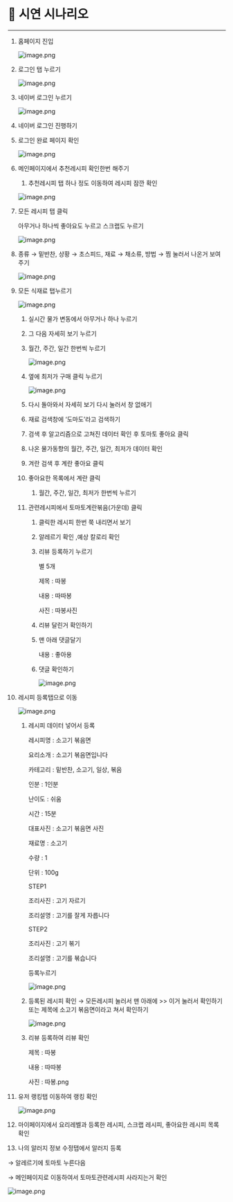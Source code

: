 # 📜 시연 시나리오

---

1. 홈페이지 진입
    
    ![image.png](/image/image.png)
    
2. 로그인 탭 누르기
    
    ![image.png](/image/image%201.png)
    
3. 네이버 로그인 누르기
    
    ![image.png](/image/image%202.png)
    
4. 네이버 로그인 진행하기
5. 로그인 완료 페이지 확인
    
    ![image.png](/image/image%203.png)
    
6. 메인페이지에서 추천레시피 확인한번 해주기
    1. 추천레시피 탭 하나 정도 이동하여 레시피 잠깐 확인
    
    ![image.png](/image/image%204.png)
    
7. 모든 레시피 탭 클릭
    
    아무거나 하나씩 좋아요도 누르고 스크랩도 누르기
    
    ![image.png](/image/image%205.png)
    
8. 종류 → 밑반찬, 상황 → 초스피드, 재료 → 채소류, 방법 → 찜 눌러서 나온거 보여주기
    
    ![image.png](/image/image%206.png)
    
9. 모든 식재료 탭누르기
    
    ![image.png](/image/image%207.png)
    
    1. 실시간 물가 변동에서 아무거나 하나 누르기
    2. 그 다음 자세히 보기 누르기
    3. 월간, 주간, 일간 한번씩 누르기
        
        ![image.png](/image/image%208.png)
        
    4. 옆에 최저가 구매 클릭 누르기
        
        ![image.png](/image/image%209.png)
        
    5. 다시 돌아와서 자세히 보기 다시 눌러서 창 없애기
    6. 재료 검색창에 ‘도마도’라고 검색하기
    7. 검색 후 알고리즘으로 고쳐진 데이터 확인 후 토마토 좋아요 클릭
    8. 나온 물가동향의 월간, 주간, 일간, 최저가 데이터 확인
    9. 겨란 검색 후 계란 좋아요 클릭
    10. 좋아요한 목록에서 계란 클릭
        1. 월간, 주간, 일간, 최저가 한번씩 누르기
    11. 관련레시피에서 토마토계란볶음(가운데) 클릭
        1. 클릭한 레시피 한번 쭉 내리면서 보기
        2. 알레르기 확인 ,예상 칼로리 확인
        3. 리뷰 등록하기 누르기
            
            별 5개
            
            제목 : 따봉
            
            내용 : 따따봉
            
            사진 : 따봉사진
            
        4. 리뷰 달린거 확인하기
        5. 맨 아래 댓글달기
            
            내용 : 좋아용
            
        6. 댓글 확인하기
            
            ![image.png](/image/image%2010.png)
            
10. 레시피 등록탭으로 이동
    
    ![image.png](/image/image%2011.png)
    
    1. 레시피 데이터 넣어서 등록
        
        레시피명 : 소고기 볶음면
        
        요리소개 : 소고기 볶음면입니다
        
        카테고리 : 밑반찬, 소고기, 일상, 볶음
        
        인분 : 1인분
        
        난이도 : 쉬움
        
        시간 : 15분
        
        대표사진 : 소고기 볶음면 사진
        
        재료명 : 소고기
        
        수량 : 1
        
        단위 : 100g
        
        STEP1
        
        조리사진 : 고기 자르기
        
        조리설명 : 고기를 잘게 자릅니다
        
        STEP2
        
        조리사진 : 고기 볶기
        
        조리설명 : 고기를 볶습니다
        
        등록누르기
        
        ![image.png](/image/image%2012.png)
        
    2. 등록된 레시피 확인 → 모든레시피 눌러서 맨 아래에 >> 이거 눌러서 확인하기 또는 제목에 소고기 볶음면이라고 쳐서 확인하기
        
        ![image.png](/image/image%2013.png)
        
    3. 리뷰 등록하여 리뷰 확인
        
        제목 : 따봉
        
        내용 : 따따봉
        
        사진 : 따봉.png
        
11. 유저 랭킹탭 이동하여 랭킹 확인
    
    ![image.png](/image/image%2014.png)
    
12. 마이페이지에서 요리레벨과 등록한 레시피, 스크랩 레시피, 좋아요한 레시피 목록 확인
13. 나의 알러지 정보 수정탭에서 알러지 등록

→ 알레르기에 토마토 누른다음

→ 메인페이지로 이동하여서 토마토관련레시피 사라지는거 확인

![image.png](/image/image%2015.png)
